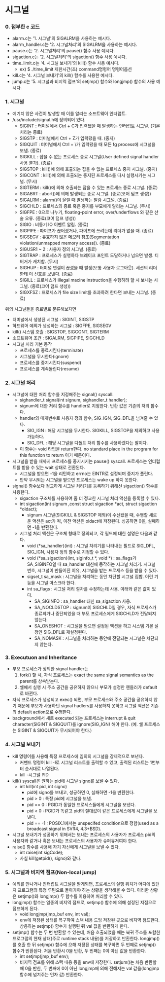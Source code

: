 # 시그널

### 0. 첨부한 c 코드 
+ alarm.c는 '1. 시그널'의 SIGALRM을 사용하는 예시다.
+ alarm_handler.c는 '2. 시그널처리'의 SIGALRM을 사용하는 예시다.
+ pause.c는 '2. 시그널처리'의 pause() 함수 사용 예시다.
+ sigaction.c는 '2. 시그널처리'의 sigaction() 함수 사용 예시다.
+ time_limit.c는 '4. 시그널 보내기'의 kill() 함수 사용 예시다. 
    + ex) $ ./time_limit 제한시간(초) command명령어 명령어옵션
+ kill.c는 '4. 시그널 보내기'의 kill() 함수를 사용한 예시다.
+ jump.c는 '5. 시그널과 비지역 점프'의 setjmp() 함수와 longjmp() 함수의 사용 예시다.

### 1. 시그널
+ 예기치 않은 사건이 발생할 때 이를 알리는 소프트웨어 인터럽트.
+ /usr/include/signal.h에 정의되어 있다.
  + SIGINT : 터미널에서 Ctrl + C가 입력됐을 때 발생하는 인터럽트 시그널. (기본 처리는 종료)
  + SIGSTP : 터미널에서 Ctrl + Z가 입력됐을 때. (중지)
  + SIGQUIT : 터미널에서 Ctrl + \가 입력됐을 때 모든 fg process에 시그널을 보냄. (종료)
  + SIGKILL : 잡을 수 없는 프로세스 종료 시그널(User defined signal handler 사용 불가). (종료)
  + SIGSTOP : kill()에 의해 호출되는 잡을 수 없는 프로세스 중지 시그널. (중지)
  + SIGCONT : kill()에 의해 호출되는 중지된 프로세스를 다시 실행시키는 시그널. (무시)
  + SIGTERM : kill()에 의해 호출되는 잡을 수 있는 프로세스 종료 시그널. (종료)
  + SIGABRT : abort()에 의해 발생되는 종료 시그널. (종료(코어 덤프 생성))
  + SIGALRM : alarm()이 울릴 때 발생하는 알람 시그널. (종료)
  + SIGCHLD : 프로세스의 종료 혹은 중지를 부모에게 알리는 시그널. (무시)
  + SIGFPE : 0으로 나누기, floating-point error, over/underflows 와 같은 산술 오류. (종료(코어 덤프 생성))
  + SIGIO : 비동기 IO 이벤트 알림. (종료)
  + SIGPIPE : 파이프가 끊어졌거나, 파이프에 쓰려는데 리더가 없을 때. (종료)
  + SIGSEGV : 유효하지 않은 메모리 참조(Segmentation violation(unmapped memory access)). (종료)
  + SIGUSR1 ~ 2 : 사용자 정의 시그널. (종료)
  + SIGTRAP : 프로세스가 실행하다 브레이크 포인트 도달하거나 넘으면 발생. 디버거가 캐치함. (무시)
  + SIGHUP : 터미널 연결이 끊겼을 때 발생(보통 사용자 로그아웃). 세션의 리더한테 이 신호를 보낸다. (종료) 
  + SIGILL : 프로세스가 illegal macine instruction을 수행하려 할 시 보내는 시그널. (종료(코어 덤프 생성))
  + SIGXFSZ : 프로세스가 file size limit를 초과하려 한다면 보내는 시그널. (종료)
  
  
위의 시그널들을 종료별로 분류해보자면
  + 터미널에서 생성된 시그널 : SIGINT, SIGSTP
  + 하드웨어 예외가 생성하는 시그널 : SIGFPE, SIGSEGV
  + kill() 시스템 호출 : SIGSTOP, SIGCONT, SIGTERM
  + 소프트웨어 조건 : SIGALRM, SIGPIPE, SIGCHLD
+ 시그널 처리 기본 동작
  + 프로세스를 종료시킨다(terminate)
  + 시그널을 무시한다(ignore) 
  + 프로세스를 중지시킨다(suspend)
  + 프로세스를 계속돌린다(resume)

### 2. 시그널 처리
+ 시그널에 대한 처리 함수를 지정해주는 signal() syscall.
  + sighandler_t signal(int signum, sighandler_t handler);
  + signum에 대한 처리 함수를 handler로 지정한다. 반환 값은 기존의 처리 함수다.
  + handler의 매개변수로 사용자 정의 함수, SIG_IGN, SIG_DFL을 넘겨줄 수 있다.
    + SIG_IGN : 해당 시그널을 무시한다. SIGKILL, SIGSTOP을 제외하고 사용가능하다.
    + SIG_DFL : 해당 시그널을 디폴트 처리 함수를 사용하겠다는 말이다.
  + 이 함수는 void 타입을 return한다. no standard place in the program for this function to return 이기 때문이다.
+ 시그널을 받을 때까지 프로세스를 중지시키는 pause() syscall. 프로세스는 인터럽트를 받을 수 있는 wait 상태로 전환된다.
  + 시그널을 받으면 -1을 리턴하고 errno는 EINTR로 설정되며 중지가 풀린다.
  + 만약 무시되는 시그널을 받으면 프로세스는 wake up 하지 못한다.
+ signal() 함수보다 정교하게 시그널 처리기를 등록하기 위해선 sigaction() 함수를 사용한다.
  + sigaction 구조체를 사용하여 좀 더 정교한 시그널 처리 액션을 등록할 수 있다.
  + int sigaction(int signum ,const struct sigaction *act, struct sigaction *oldact);
    + signum 시그널(SIGKILL & SIGSTOP 제외)이 수신됐을 때, 수행할 새로운 액션은 act가 됙, 이전 액션은 oldact에 저장된다. 성공하면 0을, 실패하면 -1을 반환한다.
  + 시그널 처리 액션은 구조체 형태로 정의되고, 각 필드에 대한 설명은 다음과 같다.
    + void (*sa_handler)(int) : 시그널 처리기를 나타내는 필드로 SIG_DFL, SIG_IGN, 사용자 정의 함수로 지정할 수 있다.
    + void (*sa_sigaction)(int, siginfo_t *, void *) : sa_flags가 SA_SIGINFO일 때 sa_handler 대신에 동작하는 시그널 처리기. 시그널 번호, 시그널이 만들어진 이유, 시그널을 받는 프로세스 등을 받을 수 있다.
    + sigset_t sa_mask : 시그널을 처리하는 동안 차단할 시그널 집합. 이런 기능을 시그널 마스크라 한다.
    + int sa_flags : 시그널 처리 절차를 수정하는데 사용. 아래와 같은 값이 있다.
      + SA_SIGINFO : sa_handler 대신 sa_sigaction 사용.
      + SA_NOCLDSTOP : signum이 SIGCHLD일 경우, 자식 프로세스가 종료되거나 중단되었을 때 부모 프로세스에게 SIGCHLD가 전달되지 않는다.
      + SA_ONESHOT : 시그널을 받으면 설정된 액션을 하고 시스템 기본 설정인 SIG_DFL로 재설정된다.
      + SA_NOMASK : 시그널을 처리하는 동안에 전달되는 시그널은 차단되지 않는다.

### 3. Executuon and Inheritance 
+ 부모 프로세스가 정의한 signal handler는 
  1) fork() 할 시, 자식 프로세스는 exact the same signal semantics as the parent를 상속받는다.
  2) 쉘에서 실행 시 주소 공간을 공유하지 않으니 부모가 설정한 핸들러가 default로 바뀐다.
+ 자식 프로세스가 생성되고 exec() 되면, 부모 프로세스와 주소 공간을 공유하지 않기 때문에 부모가 사용하던 signal hadlers를 사용하지 못하고 시그널 액션은 기존의 default action으로 수행한다.
+ background에서 새로 executed 되는 프로세스는 interrupt & quit character(SIGINT & SIGQUIT)를 ignore(SIG_IGN) 해야 한다. (예. 쉘 프로세스는 SIGINT & SIGQUIT가 무시되어야 한다.)

### 4. 시그널 보내기
+ kill 명령어를 사용해 특정 프로세스에 임의의 시그널을 강제적으로 보낸다. 
  + 커맨드 명령어 kill -l로 시그널 리스트를 출력할 수 있고, 출력된 리스트는 1번부터 순서대로 나열된다.
  + kill -시그널 PID
+ kill() syscall은 원하는 pid에 시그널 signo를 보낼 수 있다.
  + int kill(int pid, int signo)
    + pid에 signo를 보내고, 성공하면 0, 실패하면 -1을 반환한다.
    + pid > 0 : 특정 pid에 시그널을 보냄.
    + pid == 0 : PGID가 동일한 프로세스들에게 시그널을 보낸다.
    + pid < 0 : PGID가 똑같고 pid의 절대값이 같은 프로세스에게 시그널을 보낸다.
    + pid == -1 : POSIX.1에서는 unspecifed condition으로 정함(used as a broadcast signal in SVR4, 4.3+BSD).
+ 시그널 보내기가 성공하기 위해서는 보내는 프로세스의 사용자가 프로세스 pid의 사용자와 같거나 혹은 보내는 프로세스의 사용자가 슈퍼유저여야 한다.
+ raise() 함수를 사용해 자기 자신에게 시그널을 보낼 수 있다.
  + int raise(int sigCode);
  + 사실 kill(getpid(), signo)와 같다.

### 5. 시그널과 비지역 점프(Non-local jump)
+ 예외를 만나거나 인터럽트 시그널을 받게되면, 프로세스의 실행 위치가 어디에 있던지 프로그램의 특정 루틴으로 돌아가야 하는 상황을 생각해볼 수 있다. 이러한 상황은 setjmp()와 longjmp() 두 함수를 이용하여 처리할 수 있다.
+ longjmp() 함수는 일종의 비지역 점프로, setjmp() 함수에 의해 설정된 지점으로 점프하게 된다.
  + void longjmp(jmp_buf env, int val);
  + env에 저장된 상태를 복구하여 스택 내용 드잉 저장된 곳으로 비지역 점프한다. 상응하는 setjmp() 함수가 실행된 뒤 val 값을 반환하게 한다.
+ setjmp() 함수는 두 번 반환할 수 있는데, 처음 호출되었을 때는 복귀 주소를 포함한 프로그램의 현재 상태(주로 runtime stack 내용)를 저장하고 반환한다. longjmp()를 호출 한 뒤 setjmp() 함수에 으해 저장된 상태를 복구하면 두 번째로 setjmp() 함수가 반환된다. 처음 반환시 0을 반환, 두 번째는 0이 아닌 값을 반환한다.
  + int setjmp(jmp_buf env);
  + 비지역 점프를 위해 스택 내용 등을 env에 저장한다. setjum()는 처음 반환할 때 0을 반한, 두 번째에 0이 아닌 longjmp에 의해 전해지는 val 값을(longjmp 함수에 넘겨주는 인자 값) 반환한다.
